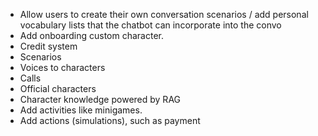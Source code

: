 - Allow users to create their own conversation scenarios / add personal vocabulary lists that the chatbot can incorporate into the convo
- Add onboarding custom character.
- Credit system
- Scenarios
- Voices to characters
- Calls
- Official characters
- Character knowledge powered by RAG
- Add activities like minigames.
- Add actions (simulations), such as payment
